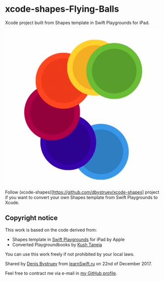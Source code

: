 # xcode-shapes-Flying-Balls
Xcode project built from Shapes template in Swift Playgrounds for iPad.

![Flying Balls pic](https://github.com/dbystruev/xcode-shapes-Flying-Balls/blob/master/Resources/Flying%20Balls.jpg)

Follow (xcode-shapes)[https://github.com/dbystruev/xcode-shapes] project if you want to convert your own Shapes template from Swift Playgrounds to Xcode.

## Copyright notice
This work is based on the code derived from:
* Shapes template in [Swift Playgrounds](https://itunes.apple.com/us/app/swift-playgrounds/id908519492) for iPad by Apple
* Converted Playgroundbooks by [Kush Taneja](https://github.com/kushtaneja)

You can use this work freely if not prohibited by your local laws.

Shared by [Denis Bystruev](https://github.com/dbystruev/) from [learnSwift.ru](http://learnSwift.ru) on 22nd of December 2017.

Feel free to contract me via e-mail in [my GitHub profile](https://github.com/dbystruev/).
